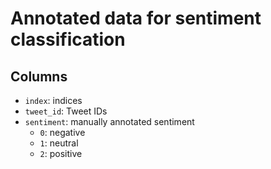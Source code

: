 # Annotated data for sentiment classification

## Columns
* `index`: indices
* `tweet_id`: Tweet IDs
* `sentiment`: manually annotated sentiment
    * `0`: negative
    * `1`: neutral
    * `2`: positive